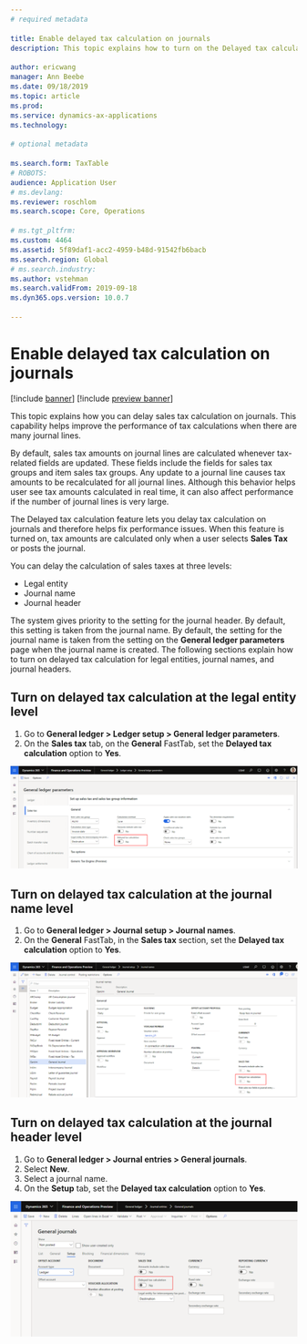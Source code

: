 ```yaml
---
# required metadata

title: Enable delayed tax calculation on journals
description: This topic explains how to turn on the Delayed tax calculation feature to help improve the performance of tax calculations when the number of journal lines is very large.

author: ericwang
manager: Ann Beebe
ms.date: 09/18/2019
ms.topic: article
ms.prod: 
ms.service: dynamics-ax-applications
ms.technology: 

# optional metadata

ms.search.form: TaxTable
# ROBOTS: 
audience: Application User
# ms.devlang: 
ms.reviewer: roschlom
ms.search.scope: Core, Operations

# ms.tgt_pltfrm: 
ms.custom: 4464
ms.assetid: 5f89daf1-acc2-4959-b48d-91542fb6bacb
ms.search.region: Global
# ms.search.industry: 
ms.author: vstehman
ms.search.validFrom: 2019-09-18
ms.dyn365.ops.version: 10.0.7

---
```


# Enable delayed tax calculation on journals
[!include [banner](../includes/banner.md)]
[!include [preview banner](../includes/preview-banner.md)]

This topic explains how you can delay sales tax calculation on journals. This capability helps improve the performance of tax calculations when there are many journal lines.

By default, sales tax amounts on journal lines are calculated whenever tax-related fields are updated. These fields include the fields for sales tax groups and item sales tax groups. Any update to a journal line causes tax amounts to be recalculated for all journal lines. Although this behavior helps user see tax amounts calculated in real time, it can also affect performance if the number of journal lines is very large.

The Delayed tax calculation feature lets you delay tax calculation on journals and therefore helps fix performance issues. When this feature is turned on, tax amounts are calculated only when a user selects **Sales Tax** or posts the journal.

You can delay the calculation of sales taxes at three levels:

- Legal entity
- Journal name
- Journal header

The system gives priority to the setting for the journal header. By default, this setting is taken from the journal name. By default, the setting for the journal name is taken from the setting on the **General ledger parameters** page when the journal name is created. The following sections explain how to turn on delayed tax calculation for legal entities, journal names, and journal headers.

## Turn on delayed tax calculation at the legal entity level

1. Go to **General ledger \> Ledger setup \> General ledger parameters**.
2. On the **Sales tax** tab, on the **General** FastTab, set the **Delayed tax calculation** option to **Yes**.

![](media/delayed-tax-calculation-gl.png)

## Turn on delayed tax calculation at the journal name level

1. Go to **General ledger \> Journal setup \> Journal names**.
2. On the **General** FastTab, in the **Sales tax** section, set the **Delayed tax calculation** option to **Yes**.

![](media/delayed-tax-calculation-journal-name.png)

## Turn on delayed tax calculation at the journal header level

1. Go to **General ledger \> Journal entries \> General journals**.
2. Select **New**.
3. Select a journal name.
4. On the **Setup** tab, set the **Delayed tax calculation** option to **Yes**.

![](media/delayed-tax-calculation-journal-header.png)
